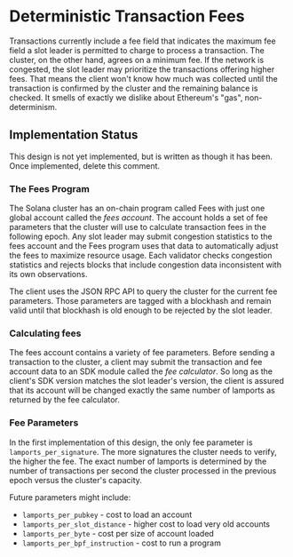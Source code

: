 # Deterministic Transaction Fees

Transactions currently include a fee field that indicates the maximum fee field
a slot leader is permitted to charge to process a transaction. The cluster, on
the other hand, agrees on a minimum fee. If the network is congested, the slot
leader may prioritize the transactions offering higher fees. That means the
client won't know how much was collected until the transaction is confirmed by
the cluster and the remaining balance is checked. It smells of exactly we
dislike about Ethereum's "gas", non-determinism.

## Implementation Status

This design is not yet implemented, but is written as though it has been.  Once
implemented, delete this comment.

### The Fees Program

The Solana cluster has an on-chain program called Fees with just one global
account called the *fees account*. The account holds a set of fee parameters
that the cluster will use to calculate transaction fees in the following epoch.
Any slot leader may submit congestion statistics to the fees account and the
Fees program uses that data to automatically adjust the fees to maximize
resource usage.  Each validator checks congestion statistics and rejects blocks
that include congestion data inconsistent with its own observations.

The client uses the JSON RPC API to query the cluster for the current fee
parameters.  Those parameters are tagged with a blockhash and remain valid
until that blockhash is old enough to be rejected by the slot leader.

### Calculating fees

The fees account contains a variety of fee parameters. Before sending a
transaction to the cluster, a client may submit the transaction and fee account
data to an SDK module called the *fee calculator*. So long as the client's SDK
version matches the slot leader's version, the client is assured that its
account will be changed exactly the same number of lamports as returned by the
fee calculator.

### Fee Parameters

In the first implementation of this design, the only fee parameter is
`lamports_per_signature`. The more signatures the cluster needs to verify, the
higher the fee. The exact number of lamports is determined by the number of
transactions per second the cluster processed in the previous epoch versus the
cluster's capacity.

Future parameters might include:

* `lamports_per_pubkey` - cost to load an account
* `lamports_per_slot_distance` - higher cost to load very old accounts
* `lamports_per_byte` - cost per size of account loaded
* `lamports_per_bpf_instruction` - cost to run a program
